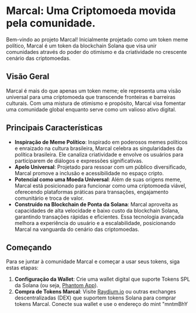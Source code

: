 # Marcal: Uma Criptomoeda movida pela comunidade. 

Bem-vindo ao projeto Marcal! Inicialmente projetado como um token meme político, Marcal é um token da blockchain Solana que visa unir comunidades através do poder do otimismo e da criatividade no crescente cenário das criptomoedas.

## Visão Geral

Marcal é mais do que apenas um token meme; ele representa uma visão universal para uma criptomoeda que transcende fronteiras e barreiras culturais. Com uma mistura de otimismo e propósito, Marcal visa fomentar uma comunidade global enquanto serve como um valioso ativo digital.

## Principais Características

- **Inspiração de Meme Político**: Inspirado em poderosos memes políticos e enraizado na cultura brasileira, Marcal celebra as singularidades da política brasileira. Ele canaliza criatividade e envolve os usuários para participarem de diálogos e expressões significativas.
- **Apelo Universal**: Projetado para ressoar com um público diversificado, Marcal promove a inclusão e acessibilidade no espaço cripto.
- **Potencial como uma Moeda Universal**: Além de suas origens meme, Marcal está posicionado para funcionar como uma criptomoeda viável, oferecendo plataformas práticas para transações, engajamento comunitário e troca de valor.
- **Construído na Blockchain de Ponta da Solana**: Marcal aproveita as capacidades de alta velocidade e baixo custo da blockchain Solana, garantindo transações rápidas e eficientes. Essa tecnologia avançada melhora a experiência do usuário e a escalabilidade, posicionando Marcal na vanguarda do cenário das criptomoedas.

## Começando

Para se juntar à comunidade Marcal e começar a usar seus tokens, siga estas etapas:

1. **Configuração da Wallet**: Crie uma wallet digital que suporte Tokens SPL da Solana (ou seja, [Phantom App](https://phantom.app/)).
2. **Compra de Tokens Marcal**: Visite [Raydium.io](https://raydium.io/swap/?inputMint=sol&outputMint=mntmBhYzT1rwFMzmnu9ugcZQYJKT3n5isdQWsqhVChe) ou outras exchanges descentralizadas (DEX) que suportem tokens Solana para comprar tokens Marcal. Conecte sua wallet e use o endereço do mint "mntmBhY
